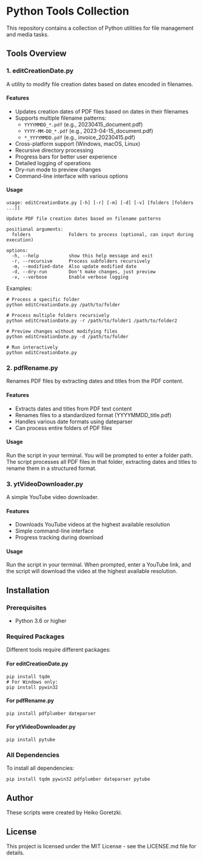 # Python Tools Collection

This repository contains a collection of Python utilities for file management and media tasks.

## Tools Overview

### 1. editCreationDate.py

A utility to modify file creation dates based on dates encoded in filenames.

#### Features
- Updates creation dates of PDF files based on dates in their filenames
- Supports multiple filename patterns:
  - `YYYYMMDD_*.pdf` (e.g., 20230415_document.pdf)
  - `YYYY-MM-DD_*.pdf` (e.g., 2023-04-15_document.pdf)
  - `*_YYYYMMDD.pdf` (e.g., invoice_20230415.pdf)
- Cross-platform support (Windows, macOS, Linux)
- Recursive directory processing
- Progress bars for better user experience
- Detailed logging of operations
- Dry-run mode to preview changes
- Command-line interface with various options

#### Usage
```
usage: editCreationDate.py [-h] [-r] [-m] [-d] [-v] [folders [folders ...]]

Update PDF file creation dates based on filename patterns

positional arguments:
  folders              Folders to process (optional, can input during execution)

options:
  -h, --help           show this help message and exit
  -r, --recursive      Process subfolders recursively
  -m, --modified-date  Also update modified date
  -d, --dry-run        Don't make changes, just preview
  -v, --verbose        Enable verbose logging
```

Examples:
```
# Process a specific folder
python editCreationDate.py /path/to/folder

# Process multiple folders recursively
python editCreationDate.py -r /path/to/folder1 /path/to/folder2

# Preview changes without modifying files
python editCreationDate.py -d /path/to/folder

# Run interactively
python editCreationDate.py
```

### 2. pdfRename.py

Renames PDF files by extracting dates and titles from the PDF content.

#### Features
- Extracts dates and titles from PDF text content
- Renames files to a standardized format (YYYYMMDD_title.pdf)
- Handles various date formats using dateparser
- Can process entire folders of PDF files

#### Usage
Run the script in your terminal. You will be prompted to enter a folder path. The script processes all PDF files in that folder, extracting dates and titles to rename them in a structured format.

### 3. ytVideoDownloader.py

A simple YouTube video downloader.

#### Features
- Downloads YouTube videos at the highest available resolution
- Simple command-line interface
- Progress tracking during download

#### Usage
Run the script in your terminal. When prompted, enter a YouTube link, and the script will download the video at the highest available resolution.

## Installation

### Prerequisites
- Python 3.6 or higher

### Required Packages
Different tools require different packages:

#### For editCreationDate.py
```
pip install tqdm
# For Windows only:
pip install pywin32
```

#### For pdfRename.py
```
pip install pdfplumber dateparser
```

#### For ytVideoDownloader.py
```
pip install pytube
```

### All Dependencies
To install all dependencies:
```
pip install tqdm pywin32 pdfplumber dateparser pytube
```

## Author

These scripts were created by Heiko Goretzki.

## License

This project is licensed under the MIT License - see the LICENSE.md file for details.
